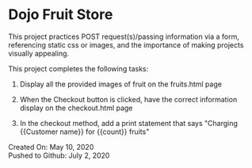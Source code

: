 # Dojo Fruit Store

This project practices POST request(s)/passing information via a form,
referencing static css or images, and the importance of making projects visually appealing.

This project completes the following tasks:

1. Display all the provided images of fruit on the fruits.html page

2. When the Checkout button is clicked, have the correct information display on the checkout.html page

3. In the checkout method, add a print statement that says "Charging {{Customer name}} for {{count}} fruits"

Created On: May 10, 2020\
Pushed to Github: July 2, 2020

